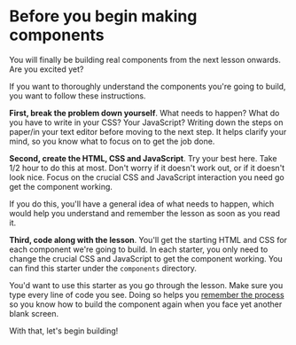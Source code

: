 # Before you begin making components

You will finally be building real components from the next lesson onwards. Are you excited yet?

If you want to thoroughly understand the components you're going to build, you want to follow these instructions.

**First, break the problem down yourself**. What needs to happen? What do you have to write in your CSS? Your JavaScript? Writing down the steps on paper/in your text editor before moving to the next step. It helps clarify your mind, so you know what to focus on to get the job done.

**Second, create the HTML, CSS and JavaScript**. Try your best here. Take 1/2 hour to do this at most. Don't worry if it doesn't work out, or if it doesn't look nice. Focus on the crucial CSS and JavaScript interaction you need go get the component working.

If you do this, you'll have a general idea of what needs to happen, which would help you understand and remember the lesson as soon as you read it.

**Third, code along with the lesson**. You'll get the starting HTML and CSS for each component we're going to build. In each starter, you only need to change the crucial CSS and JavaScript to get the component working. You can find this starter under the `components` directory.

You'd want to use this starter as you go through the lesson. Make sure you type every line of code you see. Doing so helps you [remember the process](https://zellwk.com/blog/remember/) so you know how to build the component again when you face yet another blank screen.

With that, let's begin building!
